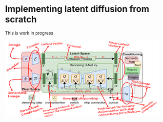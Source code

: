 # Implementing latent diffusion from scratch
This is work in progress

![pic](assets/latent-diffusion-arch.png)
